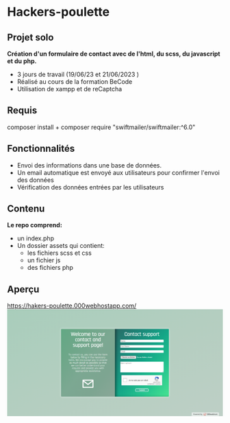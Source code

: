 # Hackers-poulette
## Projet solo
__Création d'un formulaire de contact avec de l'html, du scss, du javascript et du php.__
* 3 jours de travail (19/06/23 et 21/06/2023 )
* Réalisé au cours de la formation BeCode
* Utilisation de xampp et de reCaptcha
## Requis
composer install + composer require "swiftmailer/swiftmailer:^6.0"
## Fonctionnalités
* Envoi des informations dans une base de données.
* Un email automatique est envoyé aux utilisateurs pour confirmer l'envoi des données
* Vérification des données entrées par les utilisateurs
## Contenu
__Le repo comprend:__
* un index.php
* Un dossier assets qui contient: 
   * les fichiers scss et css
   * un fichier js
   * des fichiers php

## Aperçu
https://hakers-poulette.000webhostapp.com/
 ![alt tag](https://github.com/Loic-lion/hackers-poulette/blob/dev/assets/img/screenshot-desktop.png?raw=true)

